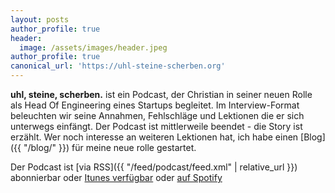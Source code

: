```yaml
---
layout: posts
author_profile: true
header:
  image: /assets/images/header.jpeg
author_profile: true	
canonical_url: 'https://uhl-steine-scherben.org'
---
```


**uhl, steine, scherben.** ist ein Podcast, der Christian in seiner neuen Rolle als Head Of Engineering eines Startups begleitet. Im Interview-Format beleuchten wir seine Annahmen, Fehlschläge und Lektionen die er sich unterwegs einfängt. Der Podcast ist mittlerweile beendet - die Story ist erzählt. Wer noch interesse an weiteren Lektionen hat, ich habe einen [Blog]({{ "/blog/" }}) für meine neue rolle gestartet.

Der Podcast ist [via RSS]({{ "/feed/podcast/feed.xml" | relative_url }}) abonnierbar oder [Itunes verfügbar](https://itunes.apple.com/de/podcast/uhl-steine-scherben/id1323517247?l=en) oder [auf Spotify](https://open.spotify.com/show/1ngZksrY37gaNpqsvM5lDZ)